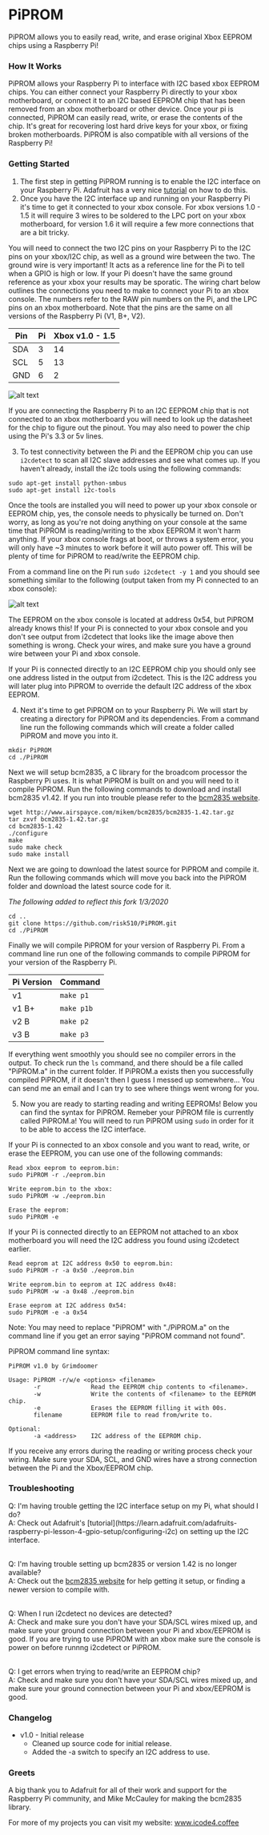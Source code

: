 # PiPROM
PiPROM allows you to easily read, write, and erase original Xbox EEPROM chips using a Raspberry Pi!

### How It Works
PiPROM allows your Raspberry Pi to interface with I2C based xbox EEPROM chips. You can either connect your Raspberry Pi directly to your xbox motherboard, or connect it to an I2C based EEPROM chip that has been removed from an xbox motherboard or other device. Once your pi is connected, PiPROM can easily read, write, or erase the contents of the chip. It's great for recovering lost hard drive keys for your xbox, or fixing broken motherboards. PiPROM is also compatible with all versions of the Raspberry Pi!

### Getting Started
1. The first step in getting PiPROM running is to enable the I2C interface on your Raspberry Pi. Adafruit has a very nice [tutorial](https://learn.adafruit.com/adafruits-raspberry-pi-lesson-4-gpio-setup/configuring-i2c) on how to do this.
2. Once you have the I2C interface up and running on your Raspberry Pi it's time to get it connected to your xbox console. For xbox versions 1.0 - 1.5 it will require 3 wires to be soldered to the LPC port on your xbox motherboard, for version 1.6 it will require a few more connections that are a bit tricky. 

 You will need to connect the two I2C pins on your Raspberry Pi to the I2C pins on your xbox/I2C chip, as well as a ground wire between the two. The ground wire is very important! It acts as a reference line for the Pi to tell when a GPIO is high or low. If your Pi doesn't have the same ground reference as your xbox your results may be sporatic. The wiring chart below outlines the connections you need to make to connect your Pi to an xbox console. The numbers refer to the RAW pin numbers on the Pi, and the LPC pins on an xbox motherboard. Note that the pins are the same on all versions of the Raspberry Pi (V1, B+, V2).

 Pin | Pi | Xbox v1.0 - 1.5
--- | --- | --- 
SDA | 3 | 14
SCL | 5 | 13
GND | 6 | 2

 ![alt text](/images/lpc_pinouts.png?raw=true)

 If you are connecting the Raspberry Pi to an I2C EEPROM chip that is not connected to an xbox motherboard you will need to look up the datasheet for the chip to figure out the pinout. You may also need to power the chip using the Pi's 3.3 or 5v lines.

3. To test connectivity between the Pi and the EEPROM chip you can use `i2cdetect` to scan all I2C slave addresses and see what comes up. If you haven't already, install the i2c tools using the following commands:
 ```
 sudo apt-get install python-smbus
 sudo apt-get install i2c-tools
 ```
 Once the tools are installed you will need to power up your xbox console or EEPROM chip, yes, the console needs to physically be turned on. Don't worry, as long as you're not doing anything on your console at the same time that PiPROM is reading/writing to the xbox EEPROM it won't harm anything. If your xbox console frags at boot, or throws a system error, you will only have ~3 minutes to work before it will auto power off. This will be plenty of time for PiPROM to read/write the EEPROM chip.
 
 From a command line on the Pi run `sudo i2cdetect -y 1` and you should see something similar to the following (output taken from my Pi connected to an xbox console):
 
 ![alt text](/images/i2c_xbox.png?raw=true)
 
 The EEPROM on the xbox console is located at address 0x54, but PiPROM already knows this! If your Pi is connected to your xbox console and you don't see output from i2cdetect that looks like the image above then something is wrong. Check your wires, and make sure you have a ground wire between your Pi and xbox console.
 
 If your Pi is connected directly to an I2C EEPROM chip you should only see one address listed in the output from i2cdetect. This is the I2C address you will later plug into PiPROM to override the default I2C address of the xbox EEPROM.

4. Next it's time to get PiPROM on to your Raspberry Pi. We will start by creating a directory for PiPROM and its dependencies. From a command line run the following commands which will create a folder called PiPROM and move you into it.
 ```
 mkdir PiPROM
 cd ./PiPROM
 ```

 Next we will setup bcm2835, a C library for the broadcom processor the Raspberry Pi uses. It is what PiPROM is built on and you will need to it compile PiPROM. Run the following commands to download and install bcm2835 v1.42. If you run into trouble please refer to the [bcm2835 website](http://www.airspayce.com/mikem/bcm2835/index.html).
 ```
wget http://www.airspayce.com/mikem/bcm2835/bcm2835-1.42.tar.gz
tar zxvf bcm2835-1.42.tar.gz
cd bcm2835-1.42
./configure
make
sudo make check
sudo make install
```
 
 Next we are going to download the latest source for PiPROM and compile it. Run the following commands which will move you back into the PiPROM folder and download the latest source code for it.
 
 *The following added to reflect this fork 1/3/2020*
 
 ```
 cd ..
 git clone https://github.com/risk510/PiPROM.git
 cd ./PiPROM
 ```
 
 Finally we will compile PiPROM for your version of Raspberry Pi. From a command line run one of the following commands to compile PiPROM for your version of the Raspberry Pi.
 
 Pi Version | Command
 --- | ---
 v1 | ```make p1```
 v1 B+ | ```make p1b```
 v2 B | ```make p2```
 v3 B | ```make p3```
 
 If everything went smoothly you should see no compiler errors in the output. To check run the ```ls``` command, and there should be a file called "PiPROM.a" in the current folder. If PiPROM.a exists then you successfully compiled PiPROM, if it doesn't then I guess I messed up somewhere... You can send me an email and I can try to see where things went wrong for you.
 
5. Now you are ready to starting reading and writing EEPROMs! Below you can find the syntax for PiPROM. Remeber your PiPROM file is currently called PiPROM.a! You will need to run PiPROM using ```sudo``` in order for it to be able to access the I2C interface.

 If your Pi is connected to an xbox console and you want to read, write, or erase the EEPROM, you can use one of the following commands:
 ```
 Read xbox eeprom to eeprom.bin:
 sudo PiPROM -r ./eeprom.bin
 
 Write eeprom.bin to the xbox:
 sudo PiPROM -w ./eeprom.bin
 
 Erase the eeprom:
 sudo PiPROM -e
 ```
 
 If your Pi is connected directly to an EEPROM not attached to an xbox motherboard you will need the I2C address you found using i2cdetect earlier.
 ```
 Read eeprom at I2C address 0x50 to eeprom.bin:
 sudo PiPROM -r -a 0x50 ./eeprom.bin
 
 Write eeprom.bin to eeprom at I2C address 0x48:
 sudo PiPROM -w -a 0x48 ./eeprom.bin
 
 Erase eeprom at I2C address 0x54:
 sudo PiPROM -e -a 0x54
 ```
 Note: You may need to replace "PiPROM" with "./PiPROM.a" on the command line if you get an error saying "PiPROM command not found". 
 
 PiPROM command line syntax:
 ```
 PiPROM v1.0 by Grimdoomer

Usage: PiPROM -r/w/e <options> <filename>
        -r              Read the EEPROM chip contents to <filename>.
        -w              Write the contents of <filename> to the EEPROM chip.
        -e              Erases the EEPROM filling it with 00s.
        filename        EEPROM file to read from/write to.

Optional:
        -a <address>    I2C address of the EEPROM chip.
 ```
 
 If you receive any errors during the reading or writing process check your wiring. Make sure your SDA, SCL, and GND wires have a strong connection between the Pi and the Xbox/EEPROM chip.

### Troubleshooting
<p>
Q: I'm having trouble getting the I2C interface setup on my Pi, what should I do?
<br>
A: Check out Adafruit's [tutorial](https://learn.adafruit.com/adafruits-raspberry-pi-lesson-4-gpio-setup/configuring-i2c) on setting up the I2C interface.
<br><br>

Q: I'm having trouble setting up bcm2835 or version 1.42 is no longer available?
<br>
A: Check out the [bcm2835 website](http://www.airspayce.com/mikem/bcm2835/index.html) for help getting it setup, or finding a newer version to compile with.
<br><br>

Q: When I run i2cdetect no devices are detected?
<br>
A: Check and make sure you don't have your SDA/SCL wires mixed up, and make sure your ground connection between your Pi and xbox/EEPROM is good. If you are trying to use PiPROM with an xbox make sure the console is power on before runnng i2cdetect or PiPROM.
<br><br>

Q: I get errors when trying to read/write an EEPROM chip?
<br>
A: Check and make sure you don't have your SDA/SCL wires mixed up, and make sure your ground connection between your Pi and xbox/EEPROM is good.
</p>

### Changelog
* v1.0 - Initial release
  * Cleaned up source code for initial release.
  * Added the -a switch to specify an I2C address to use.

### Greets
A big thank you to Adafruit for all of their work and support for the Raspberry Pi community, and Mike McCauley for making the bcm2835 library.

For more of my projects you can visit my website: www.icode4.coffee
